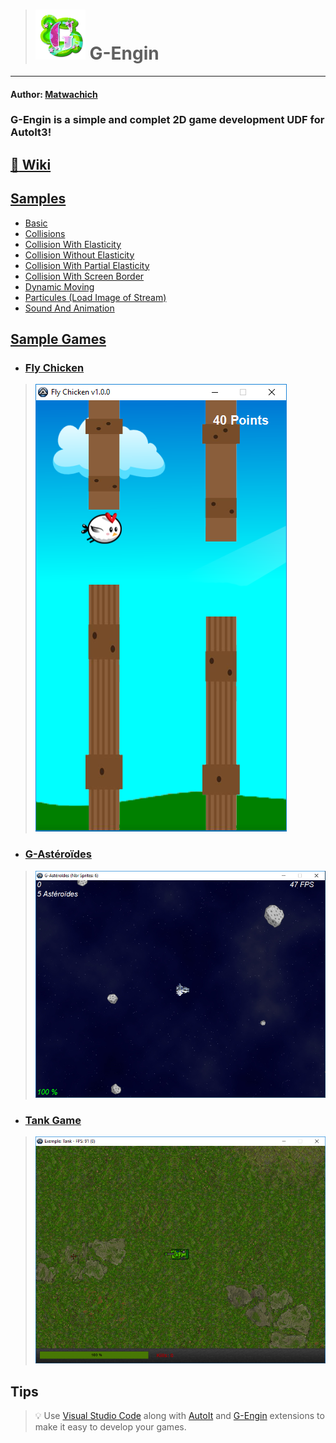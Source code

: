 > # <img src="Samples/res/images/basic/GEngin.png" width="80"/> G-Engin
******
#### Author: [Matwachich](https://github.com/matwachich)
### G-Engin is a simple and complet 2D game development UDF for AutoIt3!

## [:book: Wiki](https://github.com/G-Engin/g-engin/wiki)

## [Samples](Samples)
* [Basic](Samples/Basic.au3)
* [Collisions](Samples/Collisions.au3)
* [Collision With Elasticity](Samples/CollisionWithElasticity.au3)
* [Collision Without Elasticity](Samples/CollisionWithoutElasticity.au3)
* [Collision With Partial Elasticity](Samples/CollisionWithPartialElasticity.au3)
* [Collision With Screen Border](Samples/CollisionWithScreenBorder.au3)
* [Dynamic Moving](Samples/DynamicMoving.au3)
* [Particules (Load Image of Stream)](Samples/Particules.au3)
* [Sound And Animation](Samples/SoundAndAnimation.au3)

## [Sample Games](Samples/Games)
* ### **[Fly Chicken](Samples/Games/FlyChicken)**

> ![ScreenShotFlyChicken](Samples/Games/Res/flychicken/screenshot.png)

* ### **[G-Astéroïdes](Samples/Games/Avion.au3)**

> ![ScreenShotAvion](Samples/Games/Res/avion/screenshot.png)

* ### **[Tank Game](Samples/Games/Tank.au3)**

> ![ScreenShotTank](Samples/Games/Res/Tanks/screenshot.png)

## Tips
> :bulb: Use [Visual Studio Code](https://code.visualstudio.com/) along with [AutoIt](https://marketplace.visualstudio.com/items?itemName=Damien.autoit) and [G-Engin](https://marketplace.visualstudio.com/items?itemName=RonildoSouza.g-engin) extensions to make it easy to develop your games.
